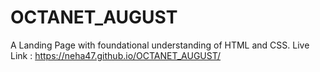 # OCTANET_AUGUST
A Landing Page with foundational understanding of HTML and CSS.
Live Link : https://neha47.github.io/OCTANET_AUGUST/

